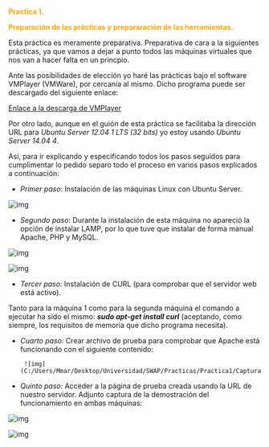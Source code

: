  <b style='color:orange'> Practica 1. </b> 

 

<b style = 'color : orange'> Preparación de las prácticas y prepararación de las herramientas.  </b>

Esta práctica es meramente preparativa. Preparativa de cara a la siguientes prácticas, ya que vamos a dejar a punto todos las máquinas virtuales que nos van a hacer falta en un princpio. 

Ante las posibilidades de elección yo haré las prácticas bajo el software VMPlayer (VMWare), por cercanía al mismo. Dicho programa puede ser descargado del siguiente enlace: 

[Enlace a la descarga de VMPlayer](http://www.vmware.com/products/player/ "Enlace a la descarga de VMPlayer")

Por otro lado, aunque en el guión de esta práctica se facilitaba la dirección URL para *Ubuntu Server 12.04 1 LTS (32 bits)* yo estoy usando *Ubuntu Server 14.04 4*.


Así, para ir explicando y especificando todos los pasos seguidos para cumplimentar lo pedido separo todo el proceso en varios pasos explicados a continuación: 

* *Primer paso*: Instalación de las máquinas Linux con Ubuntu Server. 

![img](https://github.com/maribhez/SWAP_UGR/blob/master/Practicas/Pr%C3%A1ctica1/Capturas/InstalacionMV1.PNG)

 * *Segundo paso*: Durante la instalación de esta máquina no apareció la opción de instalar LAMP, por lo que tuve que instalar de forma manual Apache, PHP y MySQL. 
 
![img](C:/Users/Mmar/Desktop/Universidad/SWAP/Practicas/Practica1/Capturas/LAMP_2.PNG)

![img](C:/Users/Mmar/Desktop/Universidad/SWAP/Practicas/Practica1/Capturas/maquina2Ultimo.PNG)

* *Tercer paso:* Instalación de CURL (para comprobar que el servidor web está activo).

Tanto para la máquina 1 como para la segunda máquina el comando a ejecutar ha sido el mismo: ***sudo apt-get install curl*** (aceptando, como siempre, los requisitos de memoria que dicho programa necesita). 

* *Cuarto paso:* Crear archivo de prueba para comprobar que Apache está funcionando con el siguiente contenido: 

       ![img](C:/Users/Mmar/Desktop/Universidad/SWAP/Practicas/Practica1/Capturas/m1_hola.PNG)
       

* *Quinto paso:* Acceder a la página de prueba creada usando la URL de nuestro servidor. Adjunto captura de la demostración del funcionamiento en ambas máquinas: 


![img](C:/Users/Mmar/Desktop/Universidad/SWAP/Practicas/Practica1/Capturas/curl1.JPG)

![img](C:/Users/Mmar/Desktop/Universidad/SWAP/Practicas/Practica1/Capturas/maquina2.PNG)

